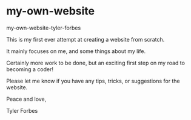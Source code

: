 # my-own-website
my-own-website-tyler-forbes

This is my first ever attempt at creating a website from scratch.

It mainly focuses on me, and some things about my life.

Certainly more work to be done, but an exciting first step on my road to becoming a coder!

Please let me know if you have any tips, tricks, or suggestions for the website.


Peace and love,

Tyler Forbes

